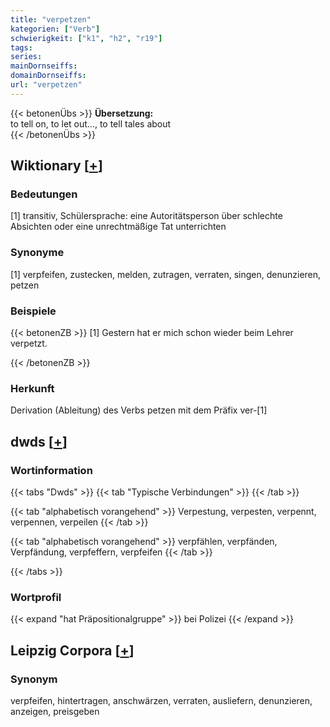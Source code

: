 ```yaml
---
title: "verpetzen"
kategorien: ["Verb"]
schwierigkeit: ["k1", "h2", "r19"]
tags:
series:
mainDornseiffs:
domainDornseiffs:
url: "verpetzen"
---
```


{{< betonenÜbs >}}
**Übersetzung:**  
to tell on, to let out..., to tell tales about  
{{< /betonenÜbs >}}

## Wiktionary [[+](https://de.wiktionary.org/wiki/verpetzen)]

### Bedeutungen
[1] transitiv, Schülersprache: eine Autoritätsperson über schlechte Absichten oder eine unrechtmäßige Tat unterrichten  

### Synonyme
[1] verpfeifen, zustecken, melden, zutragen, verraten, singen, denunzieren, petzen  

### Beispiele
{{< betonenZB >}}
[1] Gestern hat er mich schon wieder beim Lehrer verpetzt.  

{{< /betonenZB >}}
### Herkunft
Derivation (Ableitung) des Verbs petzen mit dem Präfix ver-[1]  



## dwds [[+](https://www.dwds.de/wb/verpetzen)]

### Wortinformation
{{< tabs "Dwds" >}}
{{< tab "Typische Verbindungen" >}}
{{< /tab >}}

{{< tab "alphabetisch vorangehend" >}}
Verpestung, verpesten, verpennt, verpennen, verpeilen
{{< /tab >}}

{{< tab "alphabetisch vorangehend" >}}
verpfählen, verpfänden, Verpfändung, verpfeffern, verpfeifen
{{< /tab >}}

{{< /tabs >}}

### Wortprofil
{{< expand "hat Präpositionalgruppe" >}} bei Polizei {{< /expand >}}

## Leipzig Corpora [[+](https://corpora.uni-leipzig.de/en/res?word=verpetzen&corpusId=deu_newscrawl-public_2018)]


### Synonym
verpfeifen, hintertragen, anschwärzen, verraten, ausliefern, denunzieren, anzeigen, preisgeben

